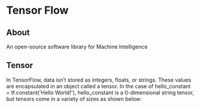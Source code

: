 # Tensor Flow

## About

An open-source software library for Machine Intelligence

## Tensor
In TensorFlow, data isn’t stored as integers, floats, or strings. These values are encapsulated in an object called a tensor. In the case of hello_constant = tf.constant('Hello World!'), hello_constant is a 0-dimensional string tensor, but tensors come in a variety of sizes as shown below:
